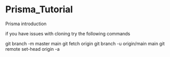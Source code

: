 # Prisma_Tutorial
Prisma introduction

if you have issues with cloning try the following commands

git branch -m master main
git fetch origin
git branch -u origin/main main
git remote set-head origin -a
